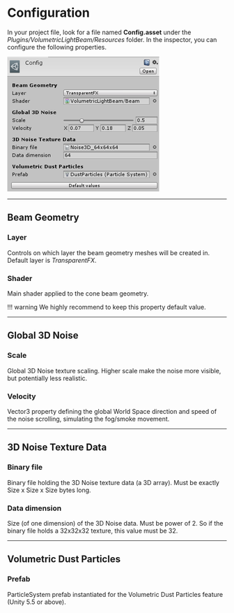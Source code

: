 # Configuration
In your project file, look for a file named **Config.asset** under the *Plugins/VolumetricLightBeam/Resources* folder. In the inspector, you can configure the following properties.

![Inspector Config](img/inspector_config.png)

------
## Beam Geometry

### Layer
Controls on which layer the beam geometry meshes will be created in. Default layer is *TransparentFX*.

### Shader
Main shader applied to the cone beam geometry.

!!! warning
    We highly recommend to keep this property default value.

------
## Global 3D Noise

### Scale
Global 3D Noise texture scaling. Higher scale make the noise more visible, but potentially less realistic.

### Velocity
Vector3 property defining the global World Space direction and speed of the noise scrolling, simulating the fog/smoke movement.

------
## 3D Noise Texture Data

### Binary file
Binary file holding the 3D Noise texture data (a 3D array). Must be exactly Size x Size x Size bytes long.

### Data dimension
Size (of one dimension) of the 3D Noise data. Must be power of 2. So if the binary file holds a 32x32x32 texture, this value must be 32.

------
##  Volumetric Dust Particles

### Prefab
ParticleSystem prefab instantiated for the Volumetric Dust Particles feature (Unity 5.5 or above).